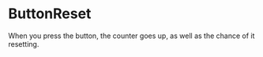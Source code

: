 # ButtonReset
 When you press the button, the counter goes up, as well as the chance of it resetting.
